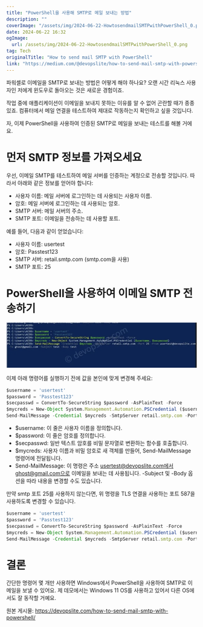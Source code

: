 ```yaml
---
title: "PowerShell을 사용해 SMTP로 메일 보내는 방법"
description: ""
coverImage: "/assets/img/2024-06-22-HowtosendmailSMTPwithPowerShell_0.png"
date: 2024-06-22 16:32
ogImage: 
  url: /assets/img/2024-06-22-HowtosendmailSMTPwithPowerShell_0.png
tag: Tech
originalTitle: "How to send mail SMTP with PowerShell"
link: "https://medium.com/@devopslite/how-to-send-mail-smtp-with-powershell-b0eba44a59eb"
---
```



파워셸로 이메일을 SMTP로 보내는 방법은 어떻게 해야 하나요? 오랜 시간 리눅스 사용자인 저에게 윈도우로 돌아오는 것은 새로운 경험이죠.

작업 중에 애플리케이션이 이메일을 보내지 못하는 이유를 알 수 없어 곤란할 때가 종종 있죠. 컴퓨터에서 메일 연결을 테스트하여 제대로 작동하는지 확인하고 싶을 것입니다.

자, 이제 PowerShell을 사용하여 인증된 SMTP로 메일을 보내는 테스트를 해볼 거에요.


# 먼저 SMTP 정보를 가져오세요


<div class="content-ad"></div>

우선, 이메일 SMTP를 테스트하여 메일 서버를 인증하는 계정으로 전송할 것입니다. 따라서 아래와 같은 정보를 얻어야 합니다:

- 사용자 이름: 메일 서버에 로그인하는 데 사용되는 사용자 이름.
- 암호: 메일 서버에 로그인하는 데 사용되는 암호.
- SMTP 서버: 메일 서버의 주소.
- SMTP 포트: 이메일을 전송하는 데 사용할 포트.

예를 들어, 다음과 같이 얻었습니다:

- 사용자 이름: usertest
- 암호: Passtest123
- SMTP 서버: retail.smtp.com (smtp.com을 사용)
- SMTP 포트: 25

<div class="content-ad"></div>

# PowerShell을 사용하여 이메일 SMTP 전송하기

![이미지](/assets/img/2024-06-22-HowtosendmailSMTPwithPowerShell_0.png)

이제 아래 명령어를 실행하기 전에 값을 본인에 맞게 변경해 주세요:

```javascript
$username = 'usertest'
$password = 'Passtest123'
$secpasswd = ConvertTo-SecureString $password -AsPlainText -Force
$mycreds = New-Object System.Management.Automation.PSCredential ($username, $secpasswd)
Send-MailMessage -Credential $mycreds -SmtpServer retail.smtp.com -Port 25 -From usertest@devopslite.com -To ghost@gmail.com -Subject test -Body test
```

<div class="content-ad"></div>

- $username: 이 줄은 사용자 이름을 정의합니다.
- $password: 이 줄은 암호를 정의합니다.
- $secpasswd: 일반 텍스트 암호를 비밀 문자열로 변환하는 함수를 호출합니다.
- $mycreds: 사용자 이름과 비밀 암호로 새 객체를 만들어, Send-MailMessage 명령어에 전달됩니다.
- Send-MailMessage: 이 명령은 주소 usertest@devopslite.com에서 ghost@gmail.com으로 이메일을 보내는 데 사용됩니다. -Subject 및 -Body 옵션을 따라 내용을 변경할 수도 있습니다.

만약 smtp 포트 25를 사용하지 않는다면, 위 명령을 TLS 연결을 사용하는 포트 587을 사용하도록 변경할 수 있습니다.

```js
$username = 'usertest'
$password = 'Passtest123'
$secpasswd = ConvertTo-SecureString $password -AsPlainText -Force
$mycreds = New-Object System.Management.Automation.PSCredential ($username, $secpasswd)
Send-MailMessage -Credential $mycreds -SmtpServer retail.smtp.com -Port 587 -UseSsl -From usertest@devopslite.com -To ghost@gmail.com -Subject test -Body test
```

# 결론

<div class="content-ad"></div>

간단한 명령어 몇 개만 사용하면 Windows에서 PowerShell을 사용하여 SMTP로 이메일을 보낼 수 있어요. 제 데모에서는 Windows 11 OS를 사용하고 있어서 다른 OS에서도 잘 동작할 거예요.

원본 게시물: https://devopslite.com/how-to-send-mail-smtp-with-powershell/